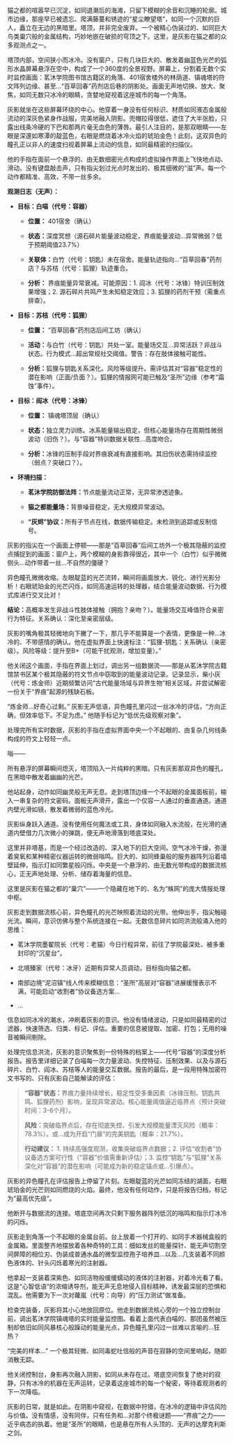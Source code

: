 ​​猫之都的喧嚣早已沉淀，如同退潮后的海滩，只留下模糊的余音和沉睡的轮廓。城市边缘，那座早已被遗忘、爬满藤蔓和锈迹的“星尘瞭望塔”，如同一个沉默的巨人，矗立在无边的黑暗里。塔顶，并非完全废弃。一个被精心伪装过的、如同巨大鸟类巢穴般的金属结构，巧妙地嵌在破损的穹顶之下。这里，是灰影在猫之都的众多观测点之一。

塔顶内部，空间狭小而冰冷。没有窗户，只有几块巨大的、散发着幽蓝色光芒的弧形水晶屏幕悬浮在空中，构成了一个360度的全景视野。屏幕上，分割着无数个实时监控画面：茗沐学院图书馆古籍区的角落、401宿舍楼外的林荫道、镇魂塔的符文阵列边缘、甚至…“百草回春”药剂店后巷的阴影处。画面无声地切换、放大、聚焦，如同无数只冰冷的眼睛，贪婪地窥视着这座城市的每一个角落。

灰影就坐在这些屏幕环绕的中心。他穿着一身没有任何标识、材质如同液态金属般流动的深灰色紧身作战服，完美地融入阴影。兜帽拉得很低，遮住了大半张脸，只露出线条冷硬的下巴和那两片毫无血色的薄唇。最引人注目的，是那双眼睛——左眼是深邃如寒潭的靛蓝色，右眼是燃烧着冰冷火焰的琥珀金色！此刻，这双异色的瞳孔正以非人的速度扫视着屏幕上流动的信息，如同最精密的扫描仪。

他的手指在面前一个悬浮的、由无数细密光点构成的虚拟操作界面上飞快地点动、滑动。没有键盘敲击声，只有指尖划过光点时发出的、极其细微的“滋”声。每一个动作都精准、高效，不带一丝多余。

​**​观测日志（无声）：​**​

- ​**​目标：白喵（代号：容器）​**​
    
    - ​**​位置：​**​ 401宿舍（确认）
        
    - ​**​状态：​**​ 深度冥想（源石碎片能量波动稳定，界痕能量波动…异常微弱？低于预期阈值23.7%）
        
    - ​**​关联体：​**​ 白竹（代号：钥匙）未在宿舍。能量轨迹指向…“百草回春”药剂店？与苏桔（代号：狐狸）轨迹重合。
        
    - ​**​分析：​**​ 界痕能量异常衰减。可能原因：1. 阎冰（代号：冰锋）特训压制效果增强；2. 源石碎片共鸣产生未知稳定效应；3. 狐狸的药剂干预（需重点排查）。
        
    
- ​**​目标：苏桔（代号：狐狸）​**​
    
    - ​**​位置：​**​ “百草回春”药剂店后间工坊（确认）
        
    - ​**​活动：​**​ 与白竹（代号：钥匙）共处一室。能量场交互…异常活跃？非战斗状态。行为模式…超出常规社交阈值。警告：存在肢体接触可能性。
        
    - ​**​分析：​**​ 狐狸与钥匙关系深化。风险等级提升。需评估其对“容器”稳定性的潜在影响（正面/负面？）。狐狸的情报网可能已触及“圣所”边缘（参考“霜蚀”事件）。
        
    
- ​**​目标：阎冰（代号：冰锋）​**​
    
    - ​**​位置：​**​ 镇魂塔顶层（确认）
        
    - ​**​状态：​**​ 独立灵力训练。冰系能量输出稳定，但核心能量场存在周期性微弱波动（旧伤？）。与“容器”特训数据关联性…高度吻合。
        
    - ​**​分析：​**​ 冰锋的压制手段对界痕衰减有直接影响。其旧伤状态需持续监控（弱点？突破口？）。
        
    
- ​**​环境扫描：​**​
    
    - ​**​茗沐学院防御法阵：​**​ 节点能量流动正常，无异常渗透迹象。
        
    - ​**​猫之都能量场：​**​ 背景噪音稳定，无大规模异常波动。
        
    - ​**​“灰烬”协议：​**​ 所有子节点在线，数据传输稳定。未检测到追踪或反制信号。
        
    

灰影的指尖在一个画面上停顿——那是“百草回春”后间工坊外一个极其隐蔽的监控点捕捉到的画面：窗户上，两个模糊的身影靠得很近，其中一个（白竹）似乎微微侧头…动作带着一丝…不自然的僵硬？

异色瞳孔微微收缩。左眼靛蓝的光芒流转，瞬间将画面放大、锐化、进行光影分析！右眼琥珀金的光芒闪烁，如同高速运转的处理器，结合能量波动数据、行为模式库进行交叉比对！

​**​结论：​**​ 高概率发生非战斗性肢体接触（拥抱？亲吻？）。能量场交互峰值符合亲密行为特征。关系确认：深化至亲密层级。

灰影的嘴角极其轻微地向下撇了一下，那几乎不能算是一个表情，更像是一种…冰冷的、不带感情的确认。他在虚拟界面上快速标注：“狐狸-钥匙：关系确认（亲密级）。风险等级：提升至B+（可能干扰观测，增加变量）。”

他关闭这个画面，手指在界面上划过，调出另一组数据流——那是从茗沐学院古籍馆禁书区某个极其隐蔽的符文节点中窃取到的能量波动记录。记录显示，柴小灰（代号：炼金师）近期频繁访问“古代能量场域与异界生物”相关区域，并尝试解密一份关于“界痕”起源的残缺石板。

“炼金师…好奇心过剩。” 灰影无声低语，异色瞳孔里闪过一丝冰冷的评估，“方向正确，但效率低下。不足为虑。” 他随手标记为“低优先级观察对象”。

处理完所有实时数据，灰影的手指在虚拟界面中央一个不起眼的、由复杂几何线条构成的符文上轻轻一点。

嗡——

所有悬浮的屏幕瞬间熄灭，塔顶陷入一片纯粹的黑暗。只有灰影那双异色的瞳孔，在黑暗中散发着幽幽的光芒。

他站起身，动作如同幽灵般无声无息。走到塔顶边缘一个不起眼的金属面板前，输入一串复杂的符文密码。面板无声滑开，露出一个仅容一人通过的垂直通道。通道内壁光滑如镜，散发着微弱的蓝色冷光。

灰影纵身跃入通道。没有使用任何魔法或工具，身体如同融入水流般，在光滑的通道内壁借力几次微小的弹跳，便无声地滑落到塔底深处。

这里并非塔基，而是一个经过改造的、深入地下的巨大空间。空气冰冷干燥，弥漫着臭氧和某种精密仪器运转的微弱嗡鸣。巨大的、如同蜂巢般的服务器阵列沿着墙壁延伸，指示灯如同繁星般闪烁。中央是一个悬浮的、由无数光带构成的数据流核心，正无声地处理、分析、储存着海量的信息。

这里是灰影在猫之都的“巢穴”——一个隐藏在地下的、名为“蛛网”的庞大情报处理中枢。

灰影走到数据流核心前，异色瞳孔的光芒映照着流动的光带。他伸出手，指尖触碰光流。瞬间，意识仿佛与整个系统连接在一起。无数信息碎片如同洪流般涌入他的思维：

- 茗沐学院墨翟院长（代号：老猫）今日行程异常，前往了学院最深处、被多重封印的“沉星台”。
    
- 北境臻家（代号：冰牙）近期有异常人员调动，目标指向猫之都。
    
- 南部边境“泥沼镇”线人传来模糊信息：“圣所”高层对“容器”进展缓慢表示不满，可能启动“收割者”协议备选方案…
    
- …
    

信息如同冰冷的潮水，冲刷着灰影的意识。他没有情绪波动，只是如同最精密的过滤器，快速筛选、归类、标记、评估。重要的信息被提取、加密、打包；无用的噪音被瞬间剔除。

处理完信息洪流，灰影的意识聚焦到一份特殊的档案上——代号“容器”的深度分析报告。报告里详细记录了白喵每一次力量波动、失控特征、压制效果、以及与源石碎片、白竹、阎冰、苏桔等人的能量交互数据。报告的最后，是一段用特殊加密符文书写的、只有灰影自己能解读的评估：

> ​**​“容器”状态：​**​ 界痕力量持续增长，稳定性受多重因素（冰锋压制、钥匙共鸣、狐狸药剂）影响，呈现异常波动。核心能量阈值逼近临界点（预计突破时间：3-6个月）。
> 
> ​**​风险：​**​ 突破临界点后，存在彻底失控、引发大规模能量湮灭风险（概率：78.3%）。或…成为开启“门扉”的完美钥匙（概率：21.7%）。
> 
> ​**​行动建议：​**​ 1. 持续高强度观测，收集突破临界点数据；2. 评估“收割者”协议备选方案可行性（“容器”价值需重新评估）；3. 监控“钥匙”与“狐狸”关系深化对“容器”的潜在影响（可能成为新的稳定锚点或…引爆点）。

灰影的异色瞳孔在评估报告上停留了片刻。左眼靛蓝的光芒如同冻结的湖面，右眼琥珀金的光芒则如同燃烧的火焰。最终，他没有任何动作，只是将报告归档，标记为“最高优先级”。

他断开与数据流的连接。塔底空间再次只剩下服务器阵列低沉的嗡鸣和指示灯冰冷的闪烁。

灰影走到角落一个不起眼的金属台前。台上放着一个打开的、如同手术器械盒般的金属箱。里面整齐地摆放着各种奇特的工具：细如发丝的能量探针、能无声切割空间屏障的相位刃、伪装成普通水晶的微型监控孢子培养皿…以及…几支装着不同颜色液体的、针头闪烁着寒光的注射器。

他拿起一支装着深紫色、如同活物般缓缓蠕动的液体的注射器，对着冷光看了看。这是“心智低语”的浓缩诱导剂，能无声无息地侵入目标精神，诱发最深层的恐惧和混乱。他需要为下一次对蘿嵐（代号：向导）的“压力测试”做准备。

检查完装备，灰影将其小心地放回原位。他走到数据流核心旁的一个独立控制台前，调出茗沐学院镇魂塔的实时能量监控图。看着上面代表白喵的、那团虽然被压制却依旧如同风暴核心般躁动的能量光点，异色瞳孔里闪过一丝难以言喻的…狂热？

“完美的样本…” 一个极其轻微、如同毒蛇吐信般的声音在寂静的空间里响起，随即消散无踪。

他关闭控制台，身影再次融入阴影，如同从未存在过。塔底空间恢复了绝对的寂静，只有冰冷的机器在无声运转，记录着这座城市的每一个秘密，等待着观测者的下一次降临。

灰影的日常，就是如此。在阴影中窥视，在数据中狩猎，在冰冷的逻辑中评估风险与价值。没有情感，没有同伴，只有任务和…对那个终极谜题——“界痕”之力——近乎病态的执着。他是“圣所”的眼睛，也是悬在所有人头顶的、无声的达摩克利斯之剑。